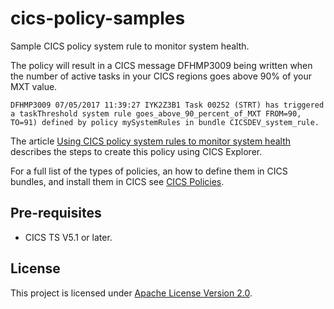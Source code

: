 # cics-policy-samples

Sample CICS policy system rule to monitor system health.

The policy will result in a CICS message DFHMP3009 being written when the number of active tasks in your CICS regions goes above 90% of your MXT value.

`DFHMP3009 07/05/2017 11:39:27 IYK2Z3B1 Task 00252 (STRT) has triggered a taskThreshold system rule goes_above_90_percent_of_MXT FROM=90, TO=91) defined by policy mySystemRules in bundle CICSDEV_system_rule.`

The article [Using CICS policy system rules to monitor system health](https://developer.ibm.com/cics/2017/07/04/using-cics-policy-system-rules-monitor-system-health/) describes the steps to create this policy using CICS Explorer.

For a full list of the types of policies, an how to define them in CICS bundles, and install them in CICS see [CICS Policies](https://www.ibm.com/support/knowledgecenter/SSGMCP_5.5.0/fundamentals/policies/policies.html).

## Pre-requisites

* CICS TS V5.1 or later.

## License

This project is licensed under [Apache License Version 2.0](LICENSE).
